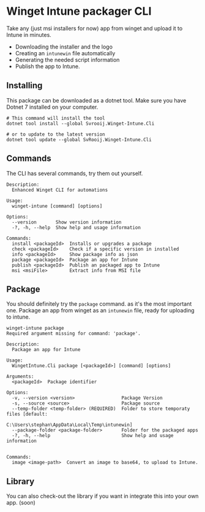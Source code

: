 # Winget Intune packager CLI

Take any (just msi installers for now) app from winget and upload it to Intune in minutes.

- Downloading the installer and the logo
- Creating an `intunewin` file automatically
- Generating the needed script information
- Publish the app to Intune.

## Installing

This package can be downloaded as a dotnet tool. Make sure you have Dotnet 7 installed on your computer.

```Shell
# This command will install the tool
dotnet tool install --global Svrooij.Winget-Intune.Cli

# or to update to the latest version
dotnet tool update --global SvRooij.Winget-Intune.Cli

```

## Commands

The CLI has several commands, try them out yourself.

```Shell
Description:
  Enhanced Winget CLI for automations

Usage:
  winget-intune [command] [options]

Options:
  --version       Show version information
  -?, -h, --help  Show help and usage information

Commands:
  install <packageId>  Installs or upgrades a package
  check <packageId>    Check if a specific version in installed
  info <packageId>     Show package info as json
  package <packageId>  Package an app for Intune
  publish <packageId>  Publish an packaged app to Intune
  msi <msiFile>        Extract info from MSI file
```

## Package

You should definitely try the `package` command. as it's the most important one. Package an app from winget as an `intunewin` file, ready for uploading to intune.

```Shell
winget-intune package
Required argument missing for command: 'package'.

Description:
  Package an app for Intune

Usage:
  WingetIntune.Cli package [<packageId>] [command] [options]

Arguments:
  <packageId>  Package identifier

Options:
  -v, --version <version>                 Package Version
  -s, --source <source>                   Package source
  --temp-folder <temp-folder> (REQUIRED)  Folder to store temporaty files [default:
                                          C:\Users\stephan\AppData\Local\Temp\intunewin]
  --package-folder <package-folder>       Folder for the packaged apps
  -?, -h, --help                          Show help and usage information


Commands:
  image <image-path>  Convert an image to base64, to upload to Intune.
```

## Library

You can also check-out the library if you want in integrate this into your own app. (soon)
